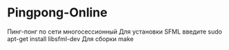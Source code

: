 # Pingpong-Online
Пинг-понг по сети многосессионный
Для установки SFML введите
  sudo apt-get install libsfml-dev
Для сборки
  make

